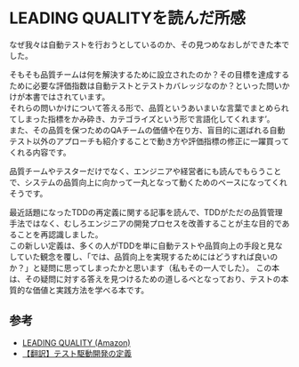 # LEADING QUALITYを読んだ所感

なぜ我々は自動テストを行おうとしているのか、その見つめなおしができた本でした。

そもそも品質チームは何を解決するために設立されたのか？その目標を達成するために必要な評価指数は自動テストとテストカバレッジなのか？といった問いかけが本書ではされています。  
それらの問いかけについて答える形で、品質というあいまいな言葉でまとめられてしまった指標をかみ砕き、カテゴライズという形で言語化してくれます’。  
また、その品質を保つためのQAチームの価値や在り方、盲目的に選ばれる自動テスト以外のアプローチも紹介することで動き方や評価指標の修正に一躍買ってくれる内容です。

品質チームやテスターだけでなく、エンジニアや経営者にも読んでもらうことで、システムの品質向上に向かって一丸となって動くためのベースになってくれそうです。

最近話題になったTDDの再定義に関する記事を読んで、TDDがただの品質管理手法ではなく、むしろエンジニアの開発プロセスを改善することが主な目的であることを再認識しました。  
この新しい定義は、多くの人がTDDを単に自動テストや品質向上の手段と見なしていた観念を覆し、「では、品質向上を実現するためにはどうすれば良いのか？」と疑問に思ってしまったかと思います（私もその一人でした）。
この本は、その疑問に対する答えを見つけるための道しるべとなっており、テストの本質的な価値と実践方法を学べる本です。

## 参考
- [LEADING QUALITY (Amazon)](https://amzn.asia/d/cTzRKHv)
- [【翻訳】テスト駆動開発の定義](https://t-wada.hatenablog.jp/entry/canon-tdd-by-kent-beck)